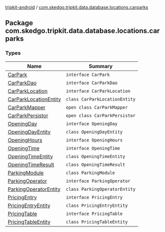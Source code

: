 [tripkit-android](../index.md) / [com.skedgo.tripkit.data.database.locations.carparks](./index.md)

## Package com.skedgo.tripkit.data.database.locations.carparks

### Types

| Name | Summary |
|---|---|
| [CarPark](-car-park/index.md) | `interface CarPark` |
| [CarParkDao](-car-park-dao/index.md) | `interface CarParkDao` |
| [CarParkLocation](-car-park-location/index.md) | `interface CarParkLocation` |
| [CarParkLocationEntity](-car-park-location-entity/index.md) | `class CarParkLocationEntity` |
| [CarParkMapper](-car-park-mapper/index.md) | `open class CarParkMapper` |
| [CarParkPersistor](-car-park-persistor/index.md) | `open class CarParkPersistor` |
| [OpeningDay](-opening-day/index.md) | `interface OpeningDay` |
| [OpeningDayEntity](-opening-day-entity/index.md) | `class OpeningDayEntity` |
| [OpeningHours](-opening-hours/index.md) | `interface OpeningHours` |
| [OpeningTime](-opening-time/index.md) | `interface OpeningTime` |
| [OpeningTimeEntity](-opening-time-entity/index.md) | `class OpeningTimeEntity` |
| [OpeningTimeResult](-opening-time-result/index.md) | `class OpeningTimeResult` |
| [ParkingModule](-parking-module/index.md) | `class ParkingModule` |
| [ParkingOperator](-parking-operator/index.md) | `interface ParkingOperator` |
| [ParkingOperatorEntity](-parking-operator-entity/index.md) | `class ParkingOperatorEntity` |
| [PricingEntry](-pricing-entry/index.md) | `interface PricingEntry` |
| [PricingEntryEntity](-pricing-entry-entity/index.md) | `class PricingEntryEntity` |
| [PricingTable](-pricing-table/index.md) | `interface PricingTable` |
| [PricingTableEntity](-pricing-table-entity/index.md) | `class PricingTableEntity` |
